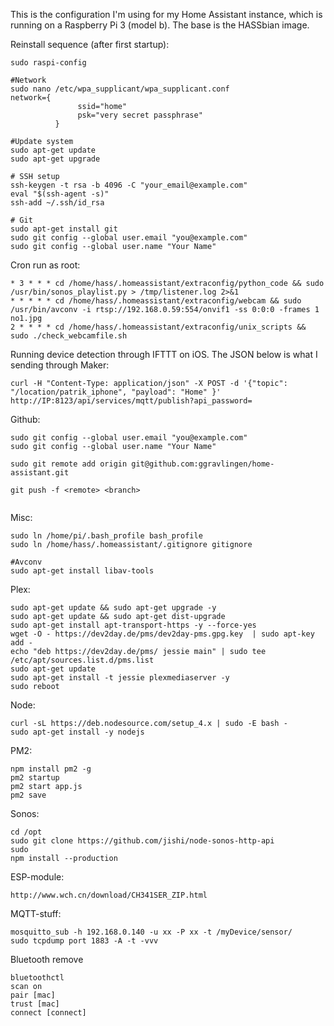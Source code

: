 This is the configuration I'm using for my Home Assistant instance, which is running on a Raspberry Pi 3 (model b). The base is the HASSbian image.

Reinstall sequence (after first startup):
```
sudo raspi-config

#Network
sudo nano /etc/wpa_supplicant/wpa_supplicant.conf
network={
               ssid="home"
               psk="very secret passphrase"
          }

#Update system
sudo apt-get update
sudo apt-get upgrade

# SSH setup
ssh-keygen -t rsa -b 4096 -C "your_email@example.com"
eval "$(ssh-agent -s)"
ssh-add ~/.ssh/id_rsa

# Git
sudo apt-get install git
sudo git config --global user.email "you@example.com"
sudo git config --global user.name "Your Name"

```



Cron run as root:
```
* 3 * * * cd /home/hass/.homeassistant/extraconfig/python_code && sudo /usr/bin/sonos_playlist.py > /tmp/listener.log 2>&1
* * * * * cd /home/hass/.homeassistant/extraconfig/webcam && sudo /usr/bin/avconv -i rtsp://192.168.0.59:554/onvif1 -ss 0:0:0 -frames 1 no1.jpg
2 * * * * cd /home/hass/.homeassistant/extraconfig/unix_scripts && sudo ./check_webcamfile.sh
```


Running device detection through IFTTT on iOS. The JSON below is what I sending through Maker:

```
curl -H "Content-Type: application/json" -X POST -d '{"topic": "/location/patrik_iphone", "payload": "Home" }' http://IP:8123/api/services/mqtt/publish?api_password=
```


Github:
```
sudo git config --global user.email "you@example.com"
sudo git config --global user.name "Your Name"

sudo git remote add origin git@github.com:ggravlingen/home-assistant.git

git push -f <remote> <branch>


```

Misc:
```
sudo ln /home/pi/.bash_profile bash_profile
sudo ln /home/hass/.homeassistant/.gitignore gitignore

#Avconv
sudo apt-get install libav-tools
```

Plex:
```
sudo apt-get update && sudo apt-get upgrade -y  
sudo apt-get update && sudo apt-get dist-upgrade  
sudo apt-get install apt-transport-https -y --force-yes  
wget -O - https://dev2day.de/pms/dev2day-pms.gpg.key  | sudo apt-key add -  
echo "deb https://dev2day.de/pms/ jessie main" | sudo tee /etc/apt/sources.list.d/pms.list  
sudo apt-get update  
sudo apt-get install -t jessie plexmediaserver -y  
sudo reboot  
```

Node:
```
curl -sL https://deb.nodesource.com/setup_4.x | sudo -E bash -
sudo apt-get install -y nodejs
```

PM2:
```
npm install pm2 -g 
pm2 startup
pm2 start app.js
pm2 save

```

Sonos:
```
cd /opt
sudo git clone https://github.com/jishi/node-sonos-http-api
sudo 
npm install --production
```

ESP-module:
```
http://www.wch.cn/download/CH341SER_ZIP.html
```

MQTT-stuff:
```
mosquitto_sub -h 192.168.0.140 -u xx -P xx -t /myDevice/sensor/
sudo tcpdump port 1883 -A -t -vvv
```

Bluetooth remove
```
bluetoothctl
scan on
pair [mac]
trust [mac]
connect [connect]
```

